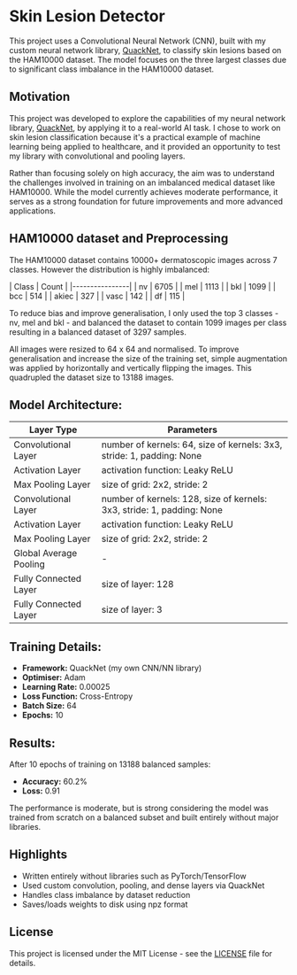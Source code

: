 # Skin Lesion Detector

This project uses a Convolutional Neural Network (CNN), built with my custom neural network library, [QuackNet](https://github.com/SirQuackPng/QuackNet), to classify skin lesions based on the HAM10000 dataset. The model focuses on the three largest classes due to significant class imbalance in the HAM10000 dataset.

## Motivation

This project was developed to explore the capabilities of my neural network library, [QuackNet](https://github.com/SirQuackPng/QuackNet), by applying it to a real-world AI task. I chose to work on skin lesion classification because it's a practical example of machine learning being applied to healthcare, and it provided an opportunity to test my library with convolutional and pooling layers.

Rather than focusing solely on high accuracy, the aim was to understand the challenges involved in training on an imbalanced medical dataset like HAM10000. While the model currently achieves moderate performance, it serves as a strong foundation for future improvements and more advanced applications.

## HAM10000 dataset and Preprocessing

The HAM10000 dataset contains 10000+ dermatoscopic images across 7 classes. However the distribution is highly imbalanced:

| Class | Count  |
|----------------|
| nv    | 6705   |
| mel   | 1113   |
| bkl   | 1099   |
| bcc   | 514    |
| akiec | 327    |
| vasc  | 142    |
| df    | 115    |

To reduce bias and improve generalisation, I only used the top 3 classes - nv, mel and bkl - and balanced the dataset to contain 1099 images per class resulting in a balanced dataset of 3297 samples.

All images were resized to 64 x 64 and normalised. To improve generalisation and increase the size of the training set, simple augmentation was applied by horizontally and vertically flipping the images. This quadrupled the dataset size to 13188 images.

## Model Architecture:

| Layer Type             | Parameters                                                            |
|------------------------|-----------------------------------------------------------------------|
| Convolutional Layer    | number of kernels: 64, size of kernels: 3x3, stride: 1, padding: None  |
| Activation Layer       | activation function: Leaky ReLU                                       |
| Max Pooling Layer      | size of grid: 2x2, stride: 2                                          |
| Convolutional Layer    | number of kernels: 128, size of kernels: 3x3, stride: 1, padding: None |
| Activation Layer       | activation function: Leaky ReLU                                       |
| Max Pooling Layer      | size of grid: 2x2, stride: 2                                          |
| Global Average Pooling | -                                                                     |
| Fully Connected Layer  | size of layer: 128                                                    |
| Fully Connected Layer  | size of layer: 3                                                      |

## Training Details:

-   **Framework:** QuackNet (my own CNN/NN library)
-   **Optimiser:** Adam
-   **Learning Rate:** 0.00025
-   **Loss Function:** Cross-Entropy
-   **Batch Size:** 64
-   **Epochs:** 10

## Results:

After 10 epochs of training on 13188 balanced samples:
-   **Accuracy:** 60.2%
-   **Loss:** 0.91

The performance is moderate, but is strong considering the model was trained from scratch on a balanced subset and built entirely without major libraries.

## Highlights

-   Written entirely without libraries such as PyTorch/TensorFlow
-   Used custom convolution, pooling, and dense layers via QuackNet
-   Handles class imbalance by dataset reduction
-   Saves/loads weights to disk using npz format

## License

This project is licensed under the MIT License - see the [LICENSE](LICENSE) file for details.
